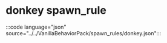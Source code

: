 # donkey spawn_rule

:::code language="json" source="../../VanillaBehaviorPack/spawn_rules/donkey.json":::
